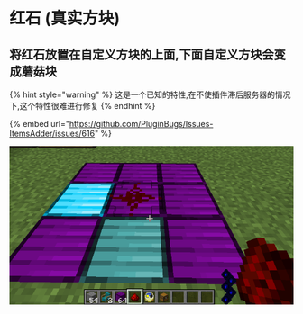 # 红石 (真实方块)

## 将红石放置在自定义方块的上面,下面自定义方块会变成蘑菇块

{% hint style="warning" %}
这是一个已知的特性,在不使插件滞后服务器的情况下,这个特性很难进行修复
{% endhint %}

{% embed url="https://github.com/PluginBugs/Issues-ItemsAdder/issues/616" %}

![](<../../../.gitbook/assets/immagine (36).png>)
